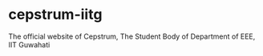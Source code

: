# cepstrum-iitg
The official website of Cepstrum, The Student Body of Department of EEE, IIT Guwahati 

